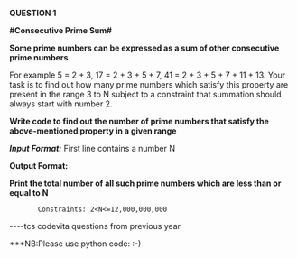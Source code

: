 **QUESTION 1**

**#Consecutive Prime Sum#**

**Some prime numbers can be expressed as a sum of other consecutive prime numbers**

For example 5 = 2 + 3, 17 = 2 + 3 + 5 + 7, 41 = 2 + 3 + 5 + 7 + 11 + 13. Your task is to find out how many prime numbers which satisfy this property are present in the range 3 to N subject to a constraint that summation should always start with number 2.

**Write code to find out the number of prime numbers that satisfy the above-mentioned property in a given range**

 ***Input Format:***
           First line contains a number N

 **Output Format:**
 
 **Print the total number of all such prime numbers which are less than or equal to N**

           Constraints: 2<N<=12,000,000,000


----tcs codevita questions from previous year

***NB:Please use python code: :-)
